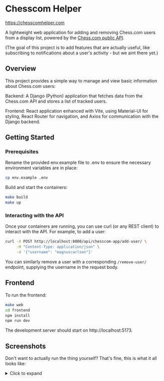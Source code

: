 # Chesscom Helper

https://chesscomhelper.com

A lightweight web application for adding and removing Chess.com users from a display list, powered by the [Chess.com public API](https://www.chess.com/news/view/published-data-api).

(The goal of this project is to add features that are actually useful, like subscribing to notifications about a user's activity - but we aint there yet.)

## Overview

This project provides a simple way to manage and view basic information about Chess.com users:

Backend: A Django (Python) application that fetches data from the Chess.com API and stores a list of tracked users.

Frontend: React application enhanced with Vite, using Material-UI for styling, React Router for navigation, and Axios for communication with the Django backend.

## Getting Started

### Prerequisites

Rename the provided env.example file to .env to ensure the necessary environment variables are in place:

```bash
cp env.example .env
```
Build and start the containers:

```bash
make build
make up
```

### Interacting with the API

Once your containers are running, you can use curl (or any REST client) to interact with the API. For example, to add a user:

```bash
curl -X POST http://localhost:8000/api/chesscom-app/add-user/ \
     -H "Content-Type: application/json" \
     -d '{"username": "magnuscarlsen"}'
```

You can similarly remove a user with a corresponding `/remove-user/` endpoint, supplying the username in the request body.

## Frontend

To run the frontend:

```bash
make web
cd frontend
npm install
npm run dev
```

The development server should start on http://localhost:5173.

## Screenshots

Don't want to actually run the thing yourself? That's fine, this is what it all looks like:

<details>
<summary>Click to expand</summary>

![alt text](screenshots/home.png)

![alt text](screenshots/users.png)

![alt text](screenshots/add_user.png)

![alt text](screenshots/user_details.png)

</details>

